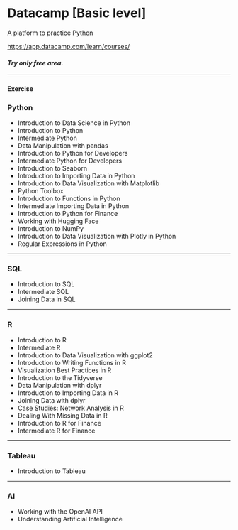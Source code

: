 # Datacamp [Basic level]
A platform to practice Python


https://app.datacamp.com/learn/courses/


#### *Try only free area.*
---
#### Exercise　　　

### Python
 * Introduction to Data Science in Python
 * Introduction to Python
 * Intermediate Python
 * Data Manipulation with pandas
 * Introduction to Python for Developers
 * Intermediate Python for Developers
 * Introduction to Seaborn
 * Introduction to Importing Data in Python
 * Introduction to Data Visualization with Matplotlib
 * Python Toolbox
 * Introduction to Functions in Python
 * Intermediate Importing Data in Python
 * Introduction to Python for Finance
 * Working with Hugging Face
 * Introduction to NumPy
 * Introduction to Data Visualization with Plotly in Python
 * Regular Expressions in Python

---

### SQL
* Introduction to SQL
* Intermediate SQL
* Joining Data in SQL

---

### R
* Introduction to R
* Intermediate R
* Introduction to Data Visualization with ggplot2
* Introduction to Writing Functions in R
* Visualization Best Practices in R
* Introduction to the Tidyverse
* Data Manipulation with dplyr
* Introduction to Importing Data in R
* Joining Data with dplyr
* Case Studies: Network Analysis in R
* Dealing With Missing Data in R
* Introduction to R for Finance
* Intermediate R for Finance

---

### Tableau
* Introduction to Tableau

---

### AI
* Working with the OpenAI API
* Understanding Artificial Intelligence
